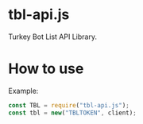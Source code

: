# tbl-api.js
 Turkey Bot List API Library.
# How to use
Example: 
```js
const TBL = require("tbl-api.js");
const tbl = new("TBLTOKEN", client);
```

